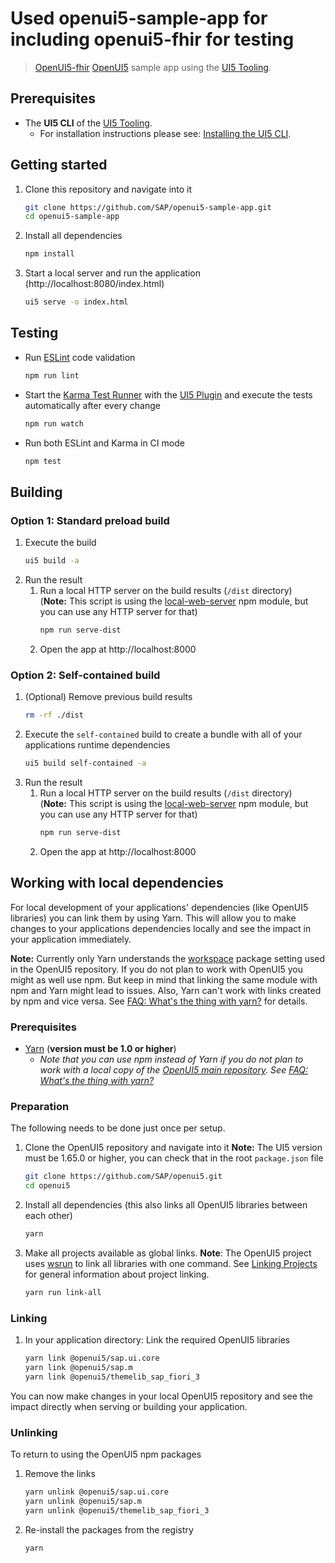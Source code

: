 


# Used openui5-sample-app for including openui5-fhir for testing
> [OpenUI5-fhir](https://github.com/gb-it/openui5-fhir/blob/master/docs/tutorials/1%20Getting%20Started.md) 
> [OpenUI5](https://github.com/SAP/openui5) sample app using the [UI5 Tooling](https://github.com/SAP/ui5-tooling).

## Prerequisites
- The **UI5 CLI** of the [UI5 Tooling](https://github.com/SAP/ui5-tooling#installing-the-ui5-cli).
    - For installation instructions please see: [Installing the UI5 CLI](https://github.com/SAP/ui5-tooling#installing-the-ui5-cli).

## Getting started
1. Clone this repository and navigate into it
    ```sh
    git clone https://github.com/SAP/openui5-sample-app.git
    cd openui5-sample-app
    ```
1. Install all dependencies
    ```sh
    npm install
    ```

1. Start a local server and run the application (http://localhost:8080/index.html)
    ```sh
    ui5 serve -o index.html
    ```

## Testing
* Run [ESLint](https://eslint.org/) code validation
    ```sh
    npm run lint
    ```
* Start the [Karma Test Runner](https://karma-runner.github.io/latest/index.html) with the [UI5 Plugin](https://github.com/SAP/karma-ui5) and execute the tests automatically after every change
    ```sh
    npm run watch
    ```
* Run both ESLint and Karma in CI mode
    ```sh
    npm test
    ```
## Building
### Option 1: Standard preload build
1. Execute the build
    ```sh
    ui5 build -a
    ```
1. Run the result
    1. Run a local HTTP server on the build results (`/dist` directory)  
	(**Note:** This script is using the [local-web-server](https://www.npmjs.com/package/local-web-server) npm module, but you can use any HTTP server for that)
        ```sh
        npm run serve-dist
        ```
    1. Open the app at http://localhost:8000

### Option 2: Self-contained build
1. (Optional) Remove previous build results
   ```sh
   rm -rf ./dist
   ```
1. Execute the `self-contained` build to create a bundle with all of your applications runtime dependencies
    ```sh
    ui5 build self-contained -a
    ```
1. Run the result
    1. Run a local HTTP server on the build results (`/dist` directory)  
	(**Note:** This script is using the [local-web-server](https://www.npmjs.com/package/local-web-server) npm module, but you can use any HTTP server for that)
        ```sh
        npm run serve-dist
        ```
    1. Open the app at http://localhost:8000

## Working with local dependencies

For local development of your applications' dependencies (like OpenUI5 libraries) you can link them by using Yarn. This will allow you to make changes to your applications dependencies locally and see the impact in your application immediately.

**Note:** Currently only Yarn understands the [workspace](https://yarnpkg.com/lang/en/docs/workspaces/) package setting used in the OpenUI5 repository. If you do not plan to work with OpenUI5 you might as well use npm. But keep in mind that linking the same module with npm and Yarn might lead to issues. Also, Yarn can't work with links created by npm and vice versa. See [FAQ: What's the thing with yarn?](https://github.com/SAP/ui5-tooling#whats-the-thing-with-yarn) for details.

### Prerequisites

- [Yarn](https://yarnpkg.com/en/docs/install) (**version must be 1.0 or higher**)
    - *Note that you can use npm instead of Yarn if you do not plan to work with a local copy of the [OpenUI5 main repository](https://github.com/SAP/openui5). See [FAQ: What's the thing with yarn?](https://github.com/SAP/ui5-tooling#whats-the-thing-with-yarn)*

### Preparation
The following needs to be done just once per setup.

1. Clone the OpenUI5 repository and navigate into it
    **Note:** The UI5 version must be 1.65.0 or higher, you can check that in the root `package.json` file
    ```sh
    git clone https://github.com/SAP/openui5.git
    cd openui5
    ```
1. Install all dependencies (this also links all OpenUI5 libraries between each other)
    ```sh
    yarn
    ```
1. Make all projects available as global links. **Note**: The OpenUI5 project uses [wsrun](https://github.com/whoeverest/wsrun) to link all libraries with one command. See [Linking Projects](https://github.com/SAP/ui5-tooling#linking-projects) for general information about project linking.
    ```sh
    yarn run link-all
    ```

### Linking
1. In your application directory: Link the required OpenUI5 libraries
    ```sh
    yarn link @openui5/sap.ui.core
    yarn link @openui5/sap.m
    yarn link @openui5/themelib_sap_fiori_3
    ```

You can now make changes in your local OpenUI5 repository and see the impact directly when serving or building your application.

### Unlinking
To return to using the OpenUI5 npm packages

1. Remove the links
    ```sh
    yarn unlink @openui5/sap.ui.core
    yarn unlink @openui5/sap.m
    yarn unlink @openui5/themelib_sap_fiori_3
    ```
1. Re-install the packages from the registry
    ```sh
    yarn
    ```
